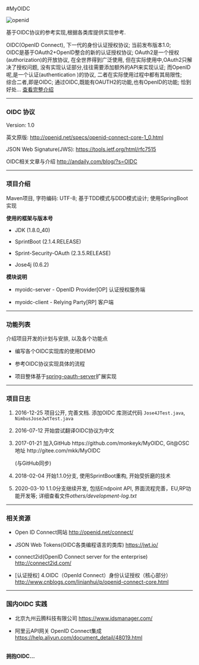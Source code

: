 #MyOIDC

<img src="http://andaily.com/blog/wp-content/uploads/2016/12/openid.png" alt="openid"/>
<p>
    基于OIDC协议的参考实现,根据各类库提供实现参考.
</p>
<p>
OIDC(OpenID Connect), 下一代的身份认证授权协议; 当前发布版本1.0;
<br/>
OIDC是基于OAuth2+OpenID整合的新的认证授权协议; OAuth2是一个授权(authorization)的开放协议, 在全世界得到广泛使用, 但在实际使用中,OAuth2只解决了授权问题, 没有实现认证部分,往往需要添加额外的API来实现认证; 而OpenID呢,是一个认证(authentication )的协议, 二者在实际使用过程中都有其局限性;
<br/>
综合二者,即是OIDC; 通过OIDC,既能有OAUTH2的功能,也有OpenID的功能; 恰到好处…
    <a href="http://andaily.com/blog/?p=440">查看完整介绍</a>
</p>
<hr/>

<h3>OIDC 协议</h3>
Version: 1.0
<br/>
<p>
    英文原版: <a href="http://openid.net/specs/openid-connect-core-1_0.html">http://openid.net/specs/openid-connect-core-1_0.html</a>
</p>


<p>
    JSON Web Signature(JWS): <a href="https://tools.ietf.org/html/rfc7515">https://tools.ietf.org/html/rfc7515</a>
</p>
<p>OIDC相关文章与介绍 <a href="http://andaily.com/blog/?s=OIDC">http://andaily.com/blog/?s=OIDC</a> </p>
<hr/>


<h3>项目介绍</h3>
<p>
    Maven项目, 字符编码: UTF-8; 基于TDD模式与DDD模式设计; 使用SpringBoot实现
</p>
<strong>使用的框架与版本号</strong>
<ul>
    <li><p>JDK (1.8.0_40)</p></li>
    <li><p>SprintBoot (2.1.4.RELEASE)</p></li>
    <li><p>Sprint-Security-OAuth (2.3.5.RELEASE)</p></li>
    <li><p>Jose4j (0.6.2)</p></li>
</ul>

<strong>模块说明</strong>
<ul>
    <li><p>myoidc-server  - OpenID Provider[OP] 认证授权服务端</p></li>
    <li><p>myoidc-client  - Relying Party[RP] 客户端</p></li>
</ul>

<hr/>


<h3>功能列表</h3>
<p>介绍项目开发的计划与安排, 以及各个功能点</p>

<ul>
    <li><p>编写各个OIDC实现库的使用DEMO</p></li>
    <li><p>参考OIDC协议实现具体的流程</p></li>
    <li><p>项目整体基于<a href="https://gitee.com/shengzhao/spring-oauth-server">spring-oauth-server</a>扩展实现</p></li>
</ul>


<hr/>

<h3>项目日志</h3>

<ol>
    <li><p>2016-12-25  项目公开, 完善文档. 添加OIDC 库测试代码 <code>Jose4JTest.java</code>, <code>NimbusJoseJwtTest.java</code></p></li>
    <li><p>2016-07-12  开始尝试翻译OIDC协议为中文</p></li>
    <li><p>2017-01-21  加入GitHub https://github.com/monkeyk/MyOIDC, Git@OSC地址 http://gitee.com/mkk/MyOIDC</p>(与GitHub同步)</li>
    <li><p>2018-02-04  开始1.1.0分支, 使用SprintBoot重构, 开始受折磨的技术</p></li>
    <li><p>2020-03-10  1.1.0分支继续开发, 包括Endpoint API, 界面流程完善，EU,RP功能开发等; 详细查看文件<em>others/development-log.txt</em></p></li>
</ol>

<hr/>

<h3>相关资源</h3>

<ul>
    <li><p>Open ID Connect网站 <a href="http://openid.net/connect/">http://openid.net/connect/</a> </p></li>
    <li><p>JSON Web Tokens(OIDC各类编程语言的类库) <a href="https://jwt.io/">https://jwt.io/</a> </p></li>
    <li><p>connect2id(OpenID Connect server for the enterprise) <a href="http://connect2id.com/">http://connect2id.com/</a> </p></li>
    <li><p>[认证授权] 4.OIDC（OpenId Connect）身份认证授权（核心部分） <a href="http://www.cnblogs.com/linianhui/p/openid-connect-core.html">http://www.cnblogs.com/linianhui/p/openid-connect-core.html</a> </p></li>
</ul>

<hr/>

<h3>国内OIDC 实践</h3>

<ul>
    <li><p>北京九州云腾科技有限公司 <a href="https://www.idsmanager.com/">https://www.idsmanager.com/</a></p></li>
    <li><p>阿里云API网关 OpenID Connect集成 <a href="https://help.aliyun.com/document_detail/48019.html">https://help.aliyun.com/document_detail/48019.html</a></p></li>
</ul>



<br/>
<strong>拥抱OIDC…</strong>

